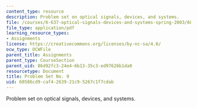 ```yaml
---
content_type: resource
description: Problem set on optical signals, devices, and systems.
file: /courses/6-637-optical-signals-devices-and-systems-spring-2003/60586cd9caf4263921c95267c1f7cdab_6637pset9.pdf
file_type: application/pdf
learning_resource_types:
- Assignments
license: https://creativecommons.org/licenses/by-nc-sa/4.0/
ocw_type: OCWFile
parent_title: Assignments
parent_type: CourseSection
parent_uid: 86d92fc3-24e4-6b13-35c3-ed97626b1da0
resourcetype: Document
title: Problem Set No. 9
uid: 60586cd9-caf4-2639-21c9-5267c1f7cdab
---
```

Problem set on optical signals, devices, and systems.